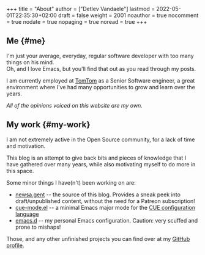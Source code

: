 +++
title = "About"
author = ["Detlev Vandaele"]
lastmod = 2022-05-01T22:35:30+02:00
draft = false
weight = 2001
noauthor = true
nocomment = true
nodate = true
nopaging = true
noread = true
+++

## Me {#me}

I'm just your average, everyday, regular software developer with too many things on his mind. <br/>
Oh, and I love Emacs, but you'll find that out as you read through my posts. <br/>

I am currently employed at [TomTom](https://www.tomtom.com/) as a Senior Software engineer, a great environment where I've had many opportunities to grow and learn over the years. <br/>

_All of the opinions voiced on this website are my own._ <br/>


## My work {#my-work}

I am not extremely active in the Open Source community, for a lack of time and motivation. <br/>

This blog is an attempt to give back bits and pieces of knowledge that I have gathered over many years, while also motivating myself to do more in this space. <br/>

Some minor things I have(n't) been working on are: <br/>

-   [newsa.gent](https://github.com/detvdl/newsa.gent) -- the source of this blog. Provides a sneak peek into draft/unpublished content, without the need for a Patreon subscription! <br/>
-   [cue-mode.el](https://github.com/detvdl/cue-mode.el) -- a minimal Emacs major mode for the [CUE configuration language](https://cuelang.org/) <br/>
-   [emacs.d](https://github.com/detvdl/emacs.d) -- my personal Emacs configuration. Caution: very scuffed and prone to mishaps! <br/>

Those, and any other unfinished projects you can find over at my [GitHub profile](https://github.com/detvdl). <br/>
